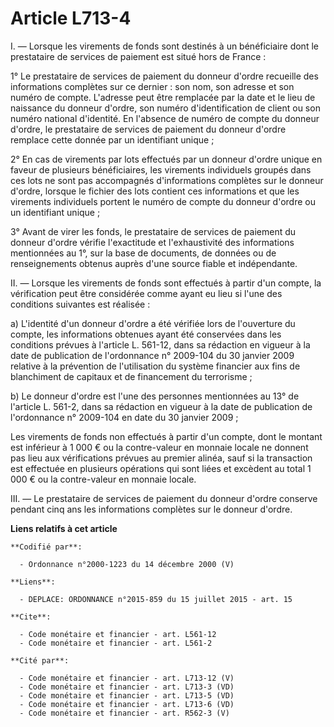 # Article L713-4

I. ― Lorsque les virements de fonds sont destinés à un bénéficiaire dont le prestataire de services de paiement est situé
hors de France : 

1° Le prestataire de services de paiement du donneur d'ordre recueille des informations complètes sur ce dernier : son nom,
son adresse et son numéro de compte. L'adresse peut être remplacée par la date et le lieu de naissance du donneur d'ordre,
son numéro d'identification de client ou son numéro national d'identité. En l'absence de numéro de compte du donneur d'ordre,
le prestataire de services de paiement du donneur d'ordre remplace cette donnée par un identifiant unique ; 

2° En cas de virements par lots effectués par un donneur d'ordre unique en faveur de plusieurs bénéficiaires, les virements
individuels groupés dans ces lots ne sont pas accompagnés d'informations complètes sur le donneur d'ordre, lorsque le fichier
des lots contient ces informations et que les virements individuels portent le numéro de compte du donneur d'ordre ou un
identifiant unique ; 

3° Avant de virer les fonds, le prestataire de services de paiement du donneur d'ordre vérifie l'exactitude et l'exhaustivité
des informations mentionnées au 1°, sur la base de documents, de données ou de renseignements obtenus auprès d'une source
fiable et indépendante. 

II. ― Lorsque les virements de fonds sont effectués à partir d'un compte, la vérification peut être considérée comme ayant eu
lieu si l'une des conditions suivantes est réalisée : 

a) L'identité d'un donneur d'ordre a été vérifiée lors de l'ouverture du compte, les informations obtenues ayant été
conservées dans les conditions prévues à l'article L. 561-12, dans sa rédaction en vigueur à la date de publication de
l'ordonnance n° 2009-104 du 30 janvier 2009 relative à la prévention de l'utilisation du système financier aux fins de
blanchiment de capitaux et de financement du terrorisme ; 

b) Le donneur d'ordre est l'une des personnes mentionnées au 13° de l'article L. 561-2, dans sa rédaction en vigueur à la
date de publication de l'ordonnance n° 2009-104 en date du 30 janvier 2009 ; 

Les virements de fonds non effectués à partir d'un compte, dont le montant est inférieur à 1 000 € ou la contre-valeur en
monnaie locale ne donnent pas lieu aux vérifications prévues au premier alinéa, sauf si la transaction est effectuée en
plusieurs opérations qui sont liées et excèdent au total 1 000 € ou la contre-valeur en monnaie locale. 

III. ― Le prestataire de services de paiement du donneur d'ordre conserve pendant cinq ans les informations complètes sur le
donneur d'ordre.

**Liens relatifs à cet article**

	**Codifié par**:

	  - Ordonnance n°2000-1223 du 14 décembre 2000 (V)

	**Liens**:

	  - DEPLACE: ORDONNANCE n°2015-859 du 15 juillet 2015 - art. 15

	**Cite**:

	  - Code monétaire et financier - art. L561-12
	  - Code monétaire et financier - art. L561-2

	**Cité par**:

	  - Code monétaire et financier - art. L713-12 (V)
	  - Code monétaire et financier - art. L713-3 (VD)
	  - Code monétaire et financier - art. L713-5 (VD)
	  - Code monétaire et financier - art. L713-6 (VD)
	  - Code monétaire et financier - art. R562-3 (V)
